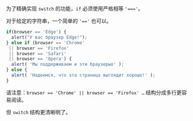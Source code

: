 为了精确实现 `switch` 的功能，`if` 必须使用严格相等 `'==='`。

对于给定的字符串，一个简单的 `'=='` 也可以。

```js no-beautify
if(browser == 'Edge') {
  alert("У вас браузер Edge!");
} else if (browser == 'Chrome'
 || browser == 'Firefox'
 || browser == 'Safari'
 || browser == 'Opera') {
  alert( 'Мы поддерживаем и эти браузерыo' );
} else {
  alert( 'Надеемся, что эта страница выглядит хорошо!' );
}
```

请注意：`browser == 'Chrome' || browser == 'Firefox' …` 结构分成多行更容易阅读。

但 `switch` 结构更清晰明了。
